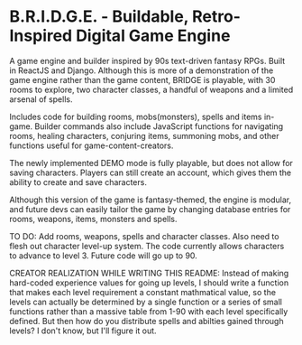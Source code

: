 # B.R.I.D.G.E. - Buildable, Retro-Inspired Digital Game Engine
A game engine and builder inspired by 90s text-driven fantasy RPGs.
Built in ReactJS and Django.
Although this is more of a demonstration of the game engine rather than the
game content, BRIDGE is playable, with 30 rooms to explore, two character classes,
a handful of weapons and a limited arsenal of spells.

Includes code for building rooms, mobs(monsters), spells and items
in-game. Builder commands also include JavaScript functions for navigating
rooms, healing characters, conjuring items, summoning mobs, and other
functions useful for game-content-creators.

The newly implemented DEMO mode is fully playable, but does not allow
for saving characters. Players can still create an account, which gives them the
ability to create and save characters.

Although this version of the game is fantasy-themed, the engine is modular, and
future devs can easily tailor the game by changing database entries for rooms, weapons,
items, monsters and spells.

TO DO: Add rooms, weapons, spells and character classes. Also need to flesh out
character level-up system. The code currently allows characters to advance to
level 3. Future code will go up to 90.

CREATOR REALIZATION WHILE WRITING THIS README: Instead of making hard-coded experience
values for going up levels, I should write a function that makes each level
requirement a constant mathmatical value, so the levels can actually be determined by
a single function or a series of small functions rather than a massive table
from 1-90 with each level specifically defined. But then how do you distribute
spells and abilties gained through levels? I don't know, but I'll figure it out.
